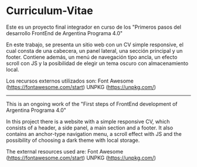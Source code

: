 # Curriculum-Vitae
Este es un proyecto final integrador en curso de los "Primeros pasos del desarrollo FrontEnd de Argentina Programa 4.0"

En este trabajo, se presenta un sitio web con un CV simple responsive, el cual consta de una cabecera, un panel lateral, una sección principal y un footer. Contiene además, un menú de navegación tipo ancla, un efecto scroll con JS y la posibilidad de elegir un tema oscuro con almacenamiento local.

Los recursos externos utilizados son:
  Font Awesome (https://fontawesome.com/start)
  UNPKG (https://unpkg.com/)

---------------------------------------------------------------------------------------------------------------------------------------------------

This is an ongoing work of the "First steps of FrontEnd development of Argentina Programa 4.0"

In this project there is a website with a simple responsive CV, which consists of a header, a side panel, a main section and a footer. It also contains an anchor-type navigation menu, a scroll effect with JS and the possibility of choosing a dark theme with local storage.

The external resources used are: 
  Font Awesome (https://fontawesome.com/start) 
  UNPKG (https://unpkg.com/)
